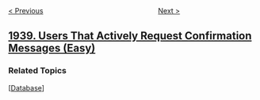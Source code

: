 <!--|This file generated by command(leetcode description); DO NOT EDIT.    |-->
<!--+----------------------------------------------------------------------+-->
<!--|@author    awesee <openset.wang@gmail.com>                           |-->
<!--|@link      https://github.com/awesee                                 |-->
<!--|@home      https://github.com/awesee/leetcode                        |-->
<!--+----------------------------------------------------------------------+-->

[< Previous](../maximum-genetic-difference-query "Maximum Genetic Difference Query")
　　　　　　　　　　　　　　　　
[Next >](../longest-common-subsequence-between-sorted-arrays "Longest Common Subsequence Between Sorted Arrays")

## [1939. Users That Actively Request Confirmation Messages (Easy)](https://leetcode.com/problems/users-that-actively-request-confirmation-messages "主动请求确认消息的用户")



### Related Topics
  [[Database](../../tag/database/README.md)]
